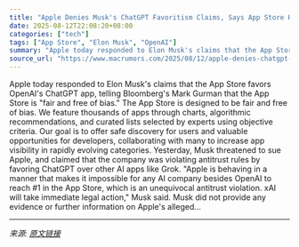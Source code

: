 ```yaml
---
title: "Apple Denies Musk's ChatGPT Favoritism Claims, Says App Store Has No Bias"
date: 2025-08-12T22:08:20+08:00
categories: ["tech"]
tags: ["App Store", "Elon Musk", "OpenAI"]
summary: "Apple today responded to Elon Musk's claims that the App Store favors OpenAI's ChatGPT app, telling Bloomberg's Mark Gurman that the &zwnj;App Store&zwnj; is \"fair and free of bias.\" The App Store is "
source_url: "https://www.macrumors.com/2025/08/12/apple-denies-chatgpt-favoritism/"
---
```


Apple today responded to Elon Musk's claims that the App Store favors OpenAI's ChatGPT app, telling Bloomberg's Mark Gurman that the &zwnj;App Store&zwnj; is "fair and free of bias." The App Store is designed to be fair and free of bias. We feature thousands of apps through charts, algorithmic recommendations, and curated lists selected by experts using objective criteria. Our goal is to offer safe discovery for users and valuable opportunities for developers, collaborating with many to increase app visibility in rapidly evolving categories. Yesterday, Musk threatened to sue Apple, and claimed that the company was violating antitrust rules by favoring ChatGPT over other AI apps like Grok. "Apple is behaving in a manner that makes it impossible for any AI company besides OpenAI to reach #1 in the &zwnj;App Store&zwnj;, which is an unequivocal antitrust violation. xAI will take immediate legal action," Musk said. Musk did not provide any evidence or further information on Apple's alleged...

---

*来源: [原文链接](https://www.macrumors.com/2025/08/12/apple-denies-chatgpt-favoritism/)*
